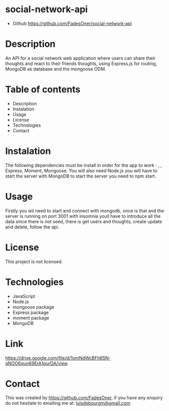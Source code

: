 # social-network-api

- Github
  https://github.com/FadesOner/social-network-api

# Description

An API for a social network web application where users can share their thoughts and react to their friends thoughts, using Express.js for routing, MongoDB as database and the mongoose ODM.

# Table of contents
- Description
- Instalation
- Usage
- License
- Technologies
- Contact

# Instalation

The following dependencies must be install in order for the app to work :  , , Express, Moment, Mongoose.
You will also need Node.js
you will have to start the server with MongoDB
to start the server you need to npm start.

# Usage

Firstly you wil need to start and connect with mongodb, once is that and the server is running on port 3001 with insomnia youll have to introduce all the data since there is not seed, there is get users and thoughts, create update and delete, follow the api.

# License

This project is not licensed.

# Technologies

- JavaScript
- Node.js
- mongoose package
- Express package
- moment package
- MongoDB

# Link

https://drive.google.com/file/d/1omNdWcBFh65N-qNOO6qun69ErA1purDA/view


# Contact

This was created by https://github.com/FadesOner, if you have any enquiry do not hesitate to emailing me at: luisdebourgm@gmail.com
